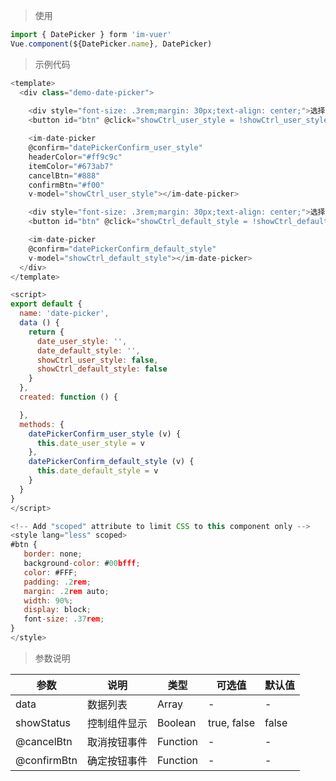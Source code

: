 
> 使用
```js
import { DatePicker } form 'im-vuer'
Vue.component(${DatePicker.name}, DatePicker)
```

> 示例代码
```js
<template>
  <div class="demo-date-picker">
    
    <div style="font-size: .3rem;margin: 30px;text-align: center;">选择的是：{{date_user_style}}</div>
    <button id="btn" @click="showCtrl_user_style = !showCtrl_user_style">showCtrl_user_style</button>

    <im-date-picker 
    @confirm="datePickerConfirm_user_style"
    headerColor="#ff9c9c" 
    itemColor="#673ab7" 
    cancelBtn="#888" 
    confirmBtn="#f00"
    v-model="showCtrl_user_style"></im-date-picker>

    <div style="font-size: .3rem;margin: 30px;text-align: center;">选择的是：{{date_default_style}}</div>
    <button id="btn" @click="showCtrl_default_style = !showCtrl_default_style">showCtrl_default_style</button>

    <im-date-picker 
    @confirm="datePickerConfirm_default_style"
    v-model="showCtrl_default_style"></im-date-picker>
  </div>
</template>

<script>
export default {
  name: 'date-picker',
  data () {
    return {
      date_user_style: '',
      date_default_style: '',
      showCtrl_user_style: false,
      showCtrl_default_style: false
    }
  },
  created: function () {

  },
  methods: {
    datePickerConfirm_user_style (v) {
      this.date_user_style = v
    },
    datePickerConfirm_default_style (v) {
      this.date_default_style = v
    }
  }
}
</script>

<!-- Add "scoped" attribute to limit CSS to this component only -->
<style lang="less" scoped>
#btn {
   border: none;
   background-color: #00bfff;
   color: #FFF;
   padding: .2rem;
   margin: .2rem auto;
   width: 90%;
   display: block;
   font-size: .37rem;
}
</style>

```
> 参数说明

  <div>
   <table>
    <thead>
     <tr>
      <th>参数</th> 
      <th>说明</th> 
      <th>类型</th> 
      <th>可选值</th> 
      <th>默认值</th>
     </tr>
    </thead> 
    <tbody>
    <tr>
      <td>data</td> 
      <td>数据列表</td> 
      <td>Array</td> 
      <td>-</td> 
      <td>-</td>
    </tr>
    <tr>
      <td>showStatus</td> 
      <td>控制组件显示</td> 
      <td>Boolean</td> 
      <td>true, false</td> 
      <td>false</td>
    </tr>
    <tr>
      <td>@cancelBtn</td> 
      <td>取消按钮事件</td> 
      <td>Function</td> 
      <td>-</td> 
      <td>-</td>
    </tr>
    <tr>
      <td>@confirmBtn</td> 
      <td>确定按钮事件</td> 
      <td>Function</td> 
      <td>-</td> 
      <td>-</td>
    </tr>
    </tbody>
   </table>
  </div>
  